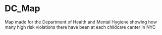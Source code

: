 # DC_Map
Map made for the Department of Health and Mental Hygiene showing how many high risk violations there have been at each childcare center in NYC
